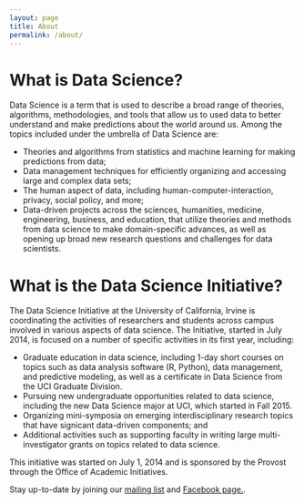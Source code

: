 ```yaml
---
layout: page
title: About
permalink: /about/
---
```


<h1>What is Data Science?</h1>

Data Science is a term that is used to describe a broad range of theories, algorithms, methodologies, and tools that allow us to used data to better understand and make predictions about the world around us. Among the topics included under the umbrella of Data Science are:
<ul>
	<li>Theories and algorithms from statistics and machine learning for making predictions from data;</li>
	<li>Data management techniques for efficiently organizing and accessing large and complex data sets;</li>
	<li>The human aspect of data, including human-computer-interaction, privacy, social policy, and more;</li>
	<li>Data-driven projects across the sciences, humanities, medicine, engineering, business, and education, that utilize theories and methods from data science to make domain-specific advances, as well as opening up broad new research questions and challenges for data scientists.</li>
</ul>


<h1>What is the Data Science Initiative?</h1>
The Data Science Initiative at the University of California, Irvine is coordinating the activities of researchers and students across campus involved in various aspects of data science. The Initiative, started in July 2014, is focused on a number of specific activities in its first year, including:
<ul>
	<li>Graduate education in data science, including 1-day short courses on topics such as data analysis software (R, Python), data management, and predictive modeling, as well as a certificate in Data Science from the UCI Graduate Division.</li>
	<li>Pursuing new undergraduate opportunities related to data science, including the new Data Science major at UCI, which started in Fall 2015.</li>
	<li>Organizing mini-symposia on emerging interdisciplinary research topics that have signicant data-driven components; and</li>
	<li>Additional activities such as supporting faculty in writing large multi-investigator grants on topics related to data science.</li>
</ul>
This initiative was started on July 1, 2014 and is sponsored by the Provost through the Office of Academic Initiatives.

Stay up-to-date by joining our <a href="https://maillists.uci.edu/mailman/listinfo/datascience-initiative/" target="_blank">mailing list</a> and <a href="https://www.facebook.com/uci.datascience/" target="_blank">Facebook page.</a>.


